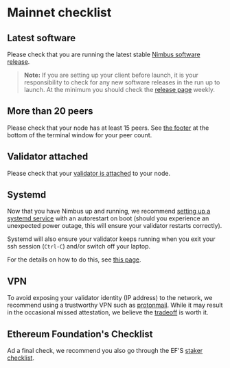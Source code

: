 # Mainnet checklist


## Latest software

Please check that you are running the latest stable [Nimbus software release](https://github.com/status-im/nimbus-eth2/releases).

> **Note:** If you are setting up your client before launch, it is your responsibility  to check for any new software releases in the run up to launch. At the minimum you should check the [release page](https://github.com/status-im/nimbus-eth2/releases) weekly.

## More than 20 peers

Please check that your node has at least 15 peers. See [the footer](keep-an-eye.md#keep-track-of-your-syncing-progress) at the bottom of the terminal window for your peer count.

## Validator attached

Please check that your [validator is attached](keep-an-eye.md#make-sure-your-validator-is-attached) to your node.

## Systemd

Now that you have Nimbus up and running, we recommend [setting up a systemd service](https://www.raspberrypi.org/documentation/linux/usage/systemd.md) with an autorestart on boot (should you experience an unexpected power outage, this will ensure your validator restarts correctly). 

Systemd will also ensure your validator keeps running when you exit your ssh session (`Ctrl-C`) and/or switch off your laptop.


For the details on how to do this, see [this page](./beacon-node-systemd.md).


## VPN

To avoid exposing your validator identity (IP address) to the network, we recommend using a trustworthy VPN such as [protonmail](https://protonmail.com/). While it may result in the occasional missed attestation, we believe the [tradeoff](https://our.status.im/validator-privacy-call-to-action/) is worth it.

## Ethereum Foundation's Checklist

Ad a final check, we recommend you also go through the EF'S [staker checklist](https://launchpad.ethereum.org/checklist).
